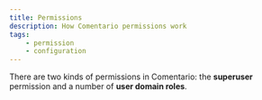 ```yaml
---
title: Permissions
description: How Comentario permissions work
tags:
    - permission
    - configuration
---
```


There are two kinds of permissions in Comentario: the **superuser** permission and a number of **user domain roles**.
